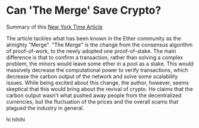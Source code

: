 # Can 'The Merge' Save Crypto?

Summary of this [New York Time Article](https://www.nytimes.com/2022/09/15/technology/merge-ethereum-crypto.html)


The article tackles what has been known in the Ether community as the almighty "Merge". "The Merge" is the change from the consensus algorithm of proof-of-work, to the newly adopted one proof-of-stake. The main difference is that to confirm a transaction, rather than solving a complex problem, the minors would leave some ether in a pool as a stake. This would massively decrease the computational power to verify transactions, which decrease the carbon output of the network and solve some scalability issues. While being excited about this change, the author, however, seems skeptical that this would bring about the revival of crypto. He claims that the carbon output wasn't what pushed away people from the decentralized currencies, but the fluctuation of the prices and the overall scams that plagued the industry in general.

hi hihihi